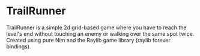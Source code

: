 # TrailRunner

TrailRunner is a simple 2d grid-based game where you have to reach the level's end without touching an enemy or walking over the same spot twice. Created using pure Nim and the Raylib game library (raylib forever bindings).
